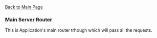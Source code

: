 [Back to Main Page](https://github.com/SorinGFS/webaccess#documentation)

### Main Server Router

This is Application's main router trhough which will pass all the requests. 